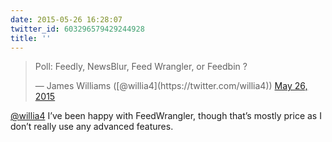 ```yaml
---
date: 2015-05-26 16:28:07
twitter_id: 603296579429244928
title: ''
---
```


<blockquote class="twitter-tweet"><p lang="en" dir="ltr">Poll: Feedly, NewsBlur, Feed Wrangler, or Feedbin ?</p>&mdash; James Williams ([@willia4](https://twitter.com/willia4)) <a href="https://twitter.com/willia4/status/603294509464723456?ref_src=twsrc%5Etfw">May 26, 2015</a></blockquote>
<script async src="https://platform.twitter.com/widgets.js" charset="utf-8"></script>

[@willia4](https://twitter.com/willia4) I’ve been happy with FeedWrangler, though that’s mostly price as I don’t really use any advanced features.

